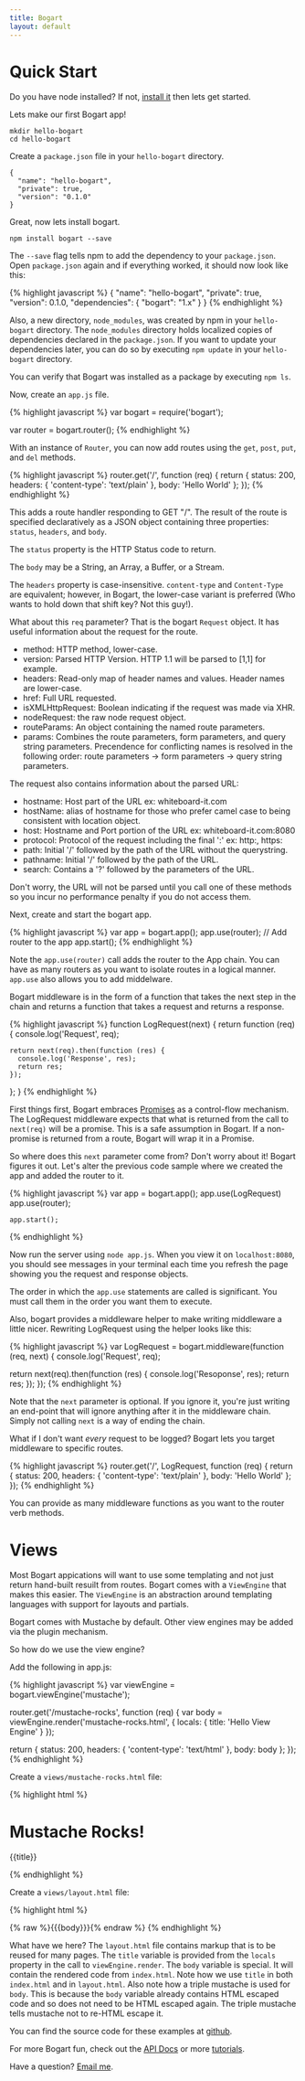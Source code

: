 ```yaml
---
title: Bogart
layout: default
---
```


# Quick Start

Do you have node installed? If not, [install it](http://nodejs.org) then
lets get started.

Lets make our first Bogart app!

    mkdir hello-bogart
    cd hello-bogart

Create a `package.json` file in your `hello-bogart` directory.

    {
      "name": "hello-bogart",
      "private": true,
      "version": "0.1.0"
    }

Great, now lets install bogart.

    npm install bogart --save

The `--save` flag tells npm to add the dependency to your `package.json`. Open
`package.json` again and if everything worked, it should now look like this:

{% highlight javascript %}
{
  "name": "hello-bogart",
  "private": true,
  "version": 0.1.0,
  "dependencies": {
    "bogart": "1.x"
  }
}
{% endhighlight %}

Also, a new directory, `node_modules`, was created by npm in your `hello-bogart` directory.
The `node_modules` directory holds localized copies of dependencies declared in the 
`package.json`. If you want to update your dependencies later, you can do so by executing
`npm update` in your `hello-bogart` directory.

You can verify that Bogart was installed as a package by executing `npm ls`.

Now, create an `app.js` file.

{% highlight javascript %}
var bogart = require('bogart');

var router = bogart.router();
{% endhighlight %}

With an instance of `Router`, you can now add routes using the `get`, `post`, `put`,
and `del` methods.

{% highlight javascript %}
router.get('/', function (req) {
  return {
    status: 200,
    headers: { 'content-type': 'text/plain' },
    body: 'Hello World'
  };
});
{% endhighlight %}

This adds a route handler responding to GET "/". The result of the route is specified
declaratively as a JSON object containing three properties: `status`, `headers`, and `body`.

The `status` property is the HTTP Status code to return.

The `body` may be a String, an Array, a Buffer, or a Stream.

The `headers` property is case-insensitive. `content-type` and `Content-Type` are equivalent; however,
in Bogart, the lower-case variant is preferred (Who wants to hold down that shift key? Not this guy!).

What about this `req` parameter? That is the bogart `Request` object. It has useful information
about the request for the route.

* method: HTTP method, lower-case.
* version: Parsed HTTP Version. HTTP 1.1 will be parsed to [1,1] for example.
* headers: Read-only map of header names and values. Header names are lower-case.
* href: Full URL requested.
* isXMLHttpRequest: Boolean indicating if the request was made via XHR.
* nodeRequest: the raw node request object.
* routeParams: An object containing the named route parameters.
* params: Combines the route parameters, form parameters, and query string parameters. Precendence for conflicting
          names is resolved in the following order: route parameters -> form parameters -> query string parameters.

The request also contains information about the parsed URL:

* hostname: Host part of the URL ex: whiteboard-it.com
* hostName: alias of hostname for those who prefer camel case to being consistent with location object.
* host: Hostname and Port portion of the URL ex: whiteboard-it.com:8080
* protocol: Protocol of the request including the final \':\' ex: http:, https:
* path: Initial \'/\' followed by the path of the URL without the querystring.
* pathname: Initial \'/\' followed by the path of the URL.
* search: Contains a \'?\' followed by the parameters of the URL.

Don\'t worry, the URL will not be parsed until you call one of these methods so you incur no
performance penalty if you do not access them.

Next, create and start the bogart app.

{% highlight javascript %}
var app = bogart.app();
app.use(router); // Add router to the app
app.start();
{% endhighlight %}

Note the `app.use(router)` call adds the router to the App chain. You can have
as many routers as you want to isolate routes in a logical manner. `app.use` also
allows you to add middelware.

Bogart middleware is in the form of a function that takes the next step in the chain and
returns a function that takes a request and returns a response.

{% highlight javascript %}
function LogRequest(next) {
  return function (req) {
    console.log('Request', req);

    return next(req).then(function (res) {
      console.log('Response', res);
      return res;
    });
  };
}
{% endhighlight %}

First things first, Bogart embraces [Promises](http://howtonode.org/promises) as a
control-flow mechanism. The LogRequest middleware expects that what is returned from
the call to `next(req)` will be a promise. This is a safe assumption in Bogart. If a non-promise
is returned from a route, Bogart will wrap it in a Promise.

So where does this `next` parameter come from? Don\'t worry about it! Bogart figures it out.
Let's alter the previous code sample where we created the app and added the router to it.

{% highlight javascript %}
    var app = bogart.app();
    app.use(LogRequest)
    app.use(router);

    app.start();
{% endhighlight %}

Now run the server using `node app.js`. When you view it on `localhost:8080`, you should see messages
in your terminal each time you refresh the page showing you the request and response objects.

The order in which the `app.use` statements are called is significant. You must call
them in the order you want them to execute.

Also, bogart provides a middleware helper to make writing middleware a little nicer. Rewriting
LogRequest using the helper looks like this:

{% highlight javascript %}
var LogRequest = bogart.middleware(function (req, next) {
  console.log('Request', req);

  return next(req).then(function (res) {
    console.log('Resoponse', res);
    return res;
  });
});
{% endhighlight %}

Note that the `next` parameter is optional. If you ignore it, you're just writing an end-point
that will ignore anything after it in the middleware chain. Simply not calling `next` is a way
of ending the chain.

What if I don't want *every* request to be logged? Bogart lets you target middleware to specific
routes.

{% highlight javascript %}
router.get('/', LogRequest, function (req) {
  return {
    status: 200,
    headers: { 'content-type': 'text/plain' },
    body: 'Hello World'
  };      
});
{% endhighlight %}

You can provide as many middleware functions as you want to the router verb methods.

# Views

Most Bogart appications will want to use some templating and not just return hand-built
resuilt from routes. Bogart comes with a `ViewEngine` that makes this easier. The `ViewEngine`
is an abstraction around templating languages with support for layouts and partials.

Bogart comes with Mustache by default. Other view engines may be added via the plugin mechanism.

So how do we use the view engine?

Add the following in app.js:

{% highlight javascript %}
var viewEngine = bogart.viewEngine('mustache');

router.get('/mustache-rocks', function (req) {
  var body = viewEngine.render('mustache-rocks.html', {
    locals: {
      title: 'Hello View Engine'
    }
  });

  return {
    status: 200,
    headers: { 'content-type': 'text/html' },
    body: body
  };
});
{% endhighlight %}

Create a `views/mustache-rocks.html` file:

{% highlight html %}
<h1>Mustache Rocks!</h1>
<p>{{title}}</p>
{% endhighlight %}

Create a `views/layout.html` file:

{% highlight html %}
<html>
<head>
  <title>{% raw %}{{title}}{% endraw %}</title>
</head>
<body>
  {% raw %}{{{body}}}{% endraw %}
</body>
{% endhighlight %}

What have we here? The `layout.html` file contains markup that is to be reused
for many pages. The `title` variable is provided from the `locals` property in the call
to `viewEngine.render`. The `body` variable is special. It will contain the rendered
code from `index.html`. Note how we use `title` in both `index.html` and in `layout.html`.
Also note how a triple mustache is used for `body`. This is because the `body` variable
already contains HTML escaped code and so does not need to be HTML escaped again. The triple
mustache tells mustache not to re-HTML escape it.

You can find the source code for these examples at
[github](http://github.com/nrstott/hello-bogart).

For more Bogart fun, check out the [API Docs](/docs/index.html) or more [tutorials](/tutorials/index.html).

Have a question? [Email me](mailto:nrstott@gmail.com).
